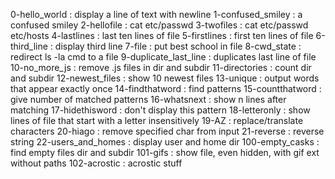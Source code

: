 0-hello_world : display a line of text with newline
1-confused_smiley : a confused smiley
2-hellofile : cat etc/passwd
3-twofiles : cat etc/passwd etc/hosts
4-lastlines : last ten lines of file
5-firstlines : first ten lines of file
6-third_line : display third line
7-file : put best school in file
8-cwd_state : redirect ls -la cmd to a file
9-duplicate_last_line : duplicates last line of file
10-no_more_js : remove .js files in dir and subdir
11-directories : count dir and subdir
12-newest_files : show 10 newest files
13-unique : output words that appear exactly once
14-findthatword : find patterns
15-countthatword : give number of matched patterns
16-whatsnext : show n lines after matching
17-hidethisword : don't display this pattern
18-letteronly : show lines of file that start with a letter insensitively
19-AZ : replace/translate characters
20-hiago : remove specified char from input
21-reverse : reverse string
22-users_and_homes : display user and home dir
100-empty_casks : find empty files dir and subdir
101-gifs : show file, even hidden, with gif ext without paths
102-acrostic : acrostic stuff
